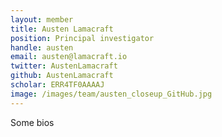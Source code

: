 ```yaml
---
layout: member
title: Austen Lamacraft
position: Principal investigator
handle: austen  
email: austen@lamacraft.io
twitter: AustenLamacraft
github: AustenLamacraft
scholar: ERR4TF0AAAAJ
image: /images/team/austen_closeup_GitHub.jpg
---
```


Some bios
